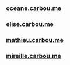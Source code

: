 ### [oceane.carbou.me](https://oceane.carbou.me)
### [elise.carbou.me](https://elise.carbou.me)
### [mathieu.carbou.me](https://mathieu.carbou.me)
### [mireille.carbou.me](https://mireille.carbou.me)
